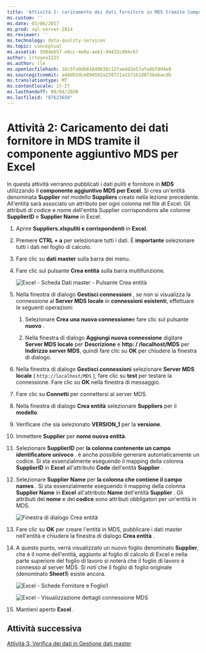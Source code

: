 ```yaml
---
title: 'Attività 2: caricamento dei dati fornitore in MDS tramite Componente aggiuntivo MDS per Excel | Microsoft Docs'
ms.custom: ''
ms.date: 03/06/2017
ms.prod: sql-server-2014
ms.reviewer: ''
ms.technology: data-quality-services
ms.topic: conceptual
ms.assetid: 598deb57-e0cc-4e0a-aeb1-94432c094c67
author: lrtoyou1223
ms.author: lle
ms.openlocfilehash: 16c5fa9db81649b30c12fae4d2e57afa8bf094e8
ms.sourcegitcommit: ad4d92dce894592a259721a1571b1d8736abacdb
ms.translationtype: MT
ms.contentlocale: it-IT
ms.lasthandoff: 08/04/2020
ms.locfileid: "87623656"
---
```

# <a name="task-2-uploading-supplier-data-to-mds-using-mds-add-in-for-excel"></a>Attività 2: Caricamento dei dati fornitore in MDS tramite il componente aggiuntivo MDS per Excel
  In questa attività verranno pubblicati i dati puliti e fornitore in **MDS** utilizzando il **componente aggiuntivo MDS per Excel**. Si crea un'entità denominata **Supplier** nel modello **Suppliers** creato nella lezione precedente. All'entità sarà associato un attributo per ogni colonna nel file di Excel. Gli attributi di codice e nome dell'entità Supplier corrispondono alle colonne **SupplierID** e **Supplier Name** in Excel.  
  
1.  Aprire **Suppliers.xlspuliti e corrispondenti** in **Excel**.  
  
2.  Premere **CTRL + a** per selezionare tutti i dati. È **importante** selezionare tutti i dati nel foglio di calcolo.  
  
3.  Fare clic su **dati master** sulla barra dei menu.  
  
4.  Fare clic sul pulsante **Crea entità** sulla barra multifunzione.  
  
     ![Excel - Scheda Dati master - Pulsante Crea entità](../../2014/tutorials/media/et-ulingsdtomdsusingmdsaddinforexcel-01.jpg "Excel - Scheda Dati master - Pulsante Crea entità")  
  
5.  Nella finestra di dialogo **Gestisci connessioni** , se non si visualizza la connessione al **Server MDS locale** in **connessioni esistenti**, effettuare le seguenti operazioni:  
  
    1.  Selezionare **Crea una nuova connessione**e fare clic sul pulsante **nuovo** .  
  
    2.  Nella finestra di dialogo **Aggiungi nuova connessione** digitare **Server MDS locale** per **Descrizione** e **http: \/ /localhost/MDS** per **Indirizzo server MDS**, quindi fare clic su **OK** per chiudere la finestra di dialogo.  
  
6.  Nella finestra di dialogo **Gestisci connessioni** selezionare **Server MDS locale** ( `http://localhost/MDS` ), fare clic su **test** per testare la connessione. Fare clic su **OK** nella finestra di messaggio.  
  
7.  Fare clic su **Connetti** per connettersi al server MDS.  
  
8.  Nella finestra di dialogo **Crea entità** selezionare **Suppliers** per il **modello**.  
  
9. Verificare che sia selezionato **VERSION_1** per la **versione**.  
  
10. Immettere **Supplier** per **nome nuova entità**.  
  
11. Selezionare **SupplierID** per **la colonna contenente un campo identificatore univoco** . è anche possibile generare automaticamente un codice. Si sta essenzialmente eseguendo il mapping della colonna **SupplierID** in **Excel** all'attributo **Code** dell'entità **Supplier** .  
  
12. Selezionare **Supplier Name** per **la colonna che contiene il campo names** . Si sta essenzialmente eseguendo il mapping della colonna **Supplier Name** in **Excel** all'attributo **Name** dell'entità **Supplier** . Gli attributi del **nome** e del **codice** sono attributi obbligatori per un'entità in MDS.  
  
     ![Finestra di dialogo Crea entità](../../2014/tutorials/media/et-ulingsdtomdsusingmdsaddinforexcel-02.jpg "Finestra di dialogo Crea entità")  
  
13. Fare clic su **OK** per creare l'entità in MDS, pubblicare i dati master nell'entità e chiudere la finestra di dialogo **Crea entità** .  
  
14. A questo punto, verrà visualizzato un nuovo foglio denominato **Supplier**, che è il nome dell'entità, aggiunto al foglio di calcolo di Excel e nella parte superiore del foglio di lavoro si noterà che il foglio di lavoro è connesso al server MDS. Si noti che il foglio di foglio originale (denominato **Sheet1**) esiste ancora.  
  
     ![Excel - Schede Fornitore e Foglio1](../../2014/tutorials/media/et-ulingsdtomdsusingmdsaddinforexcel-03.jpg "Excel - Schede Fornitore e Foglio1")  
  
     ![Excel - Visualizzazione dettagli connessione MDS](../../2014/tutorials/media/et-ulingsdtomdsusingmdsaddinforexcel-04.jpg "Excel - Visualizzazione dettagli connessione MDS")  
  
15. Mantieni aperto **Excel** .  
  
## <a name="next-task"></a>Attività successiva  
 [Attività 3: Verifica dei dati in Gestione dati master](../../2014/tutorials/task-3-verifying-the-data-in-master-data-manager.md)  
  
  

